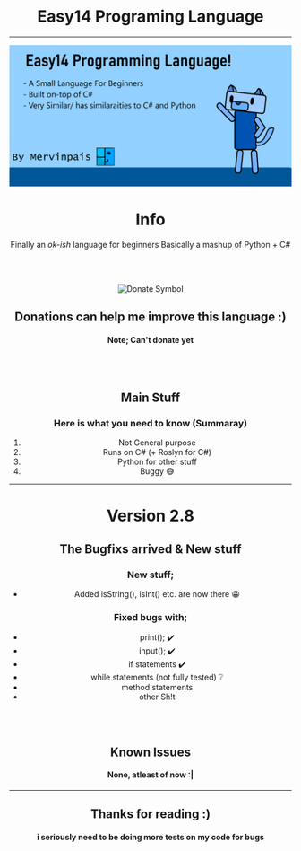 ﻿<head>
	<link rel="stylesheet" href="README_style.css">
</head>

<center>

<h1>Easy14 Programing Language</h1>

<hr>

<!--![Easy14 Repository Thumbnail](Images/repo%20github%20thumnail.png)-->
<img src="Images/repo%20github%20thumnail.png" alt="Easy14 Repository Thumbnail" width="800"></img>

<div class="modern info">
	<h1 class="modern_title">Info</h1>
	<p>
		Finally an <i>ok-ish</i> language for beginners
		Basically a mashup of Python + C#
	</p>
</div>

<br><br>

<div class="modern notice">
	<img width="75" src="https://www.svgrepo.com/show/86407/donate.svg" alt="Donate Symbol"></img>
	<h2>Donations can help me improve this language :)</h2>
<h4> Note; Can't donate yet </h4>
</div>

<br><br>

<div class="modern info2">

<h2>Main Stuff</h2>

<h3>Here is what you need to know (Summaray)</h3>

<ol>
	<li>Not General purpose</li>
	<li>Runs on C# (+ Roslyn for C#)</li>
	<li>Python for other stuff</li>
	<li>Buggy 😅</li>
</ol>

</div>

<hr>

<div class="modern info">

<h1> Version 2.8 </h1>

<h2> The Bugfixs arrived & New stuff </h2>

<h3>New stuff;</h3>

<ul>
    <li>Added isString(), isInt() etc. are now there 😀 </li>
</ul>

<h3>Fixed bugs with;</h3>

<ul>
	<li>print(); ✔️</li>
	<li>input(); ✔️</li>
	<li>if statements ✔️</li>
	<li>while statements (not fully tested) ❔</li>
	<li>method statements</li>
    <li>other Sh!t</li>

</ul>

</div>

<br><br>

<div class="modern warning">

<h2> Known Issues </h2>

<h4> None, atleast of now :| </h4>

</div>
<hr>

<h2> Thanks for reading :) </h2>

<h4>i seriously need to be doing more tests on my code for bugs</h4>
</center>